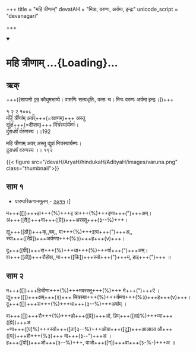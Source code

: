 +++
title = "महि त्रीणाम्"
devatAH = "मित्रः, वरुणः, अर्यमा, इन्द्रः"
unicode_script = "devanagari"

+++
<div class="js_include" includetitle="true" newlevelforh1="1" unfilled url="/vedAH_sAma/paravastu-sAma/devaH/AdityaH/mahi-trINAm/">
<details open><summary><h1>महि त्रीणाम् ...{Loading}...</h1></summary>

## ऋक्

+++([सायणो [ऽत्र](https://archive.org/details/SamaVedaSanhitaWithSayanabhashyaVolume1SatyavrataSamasrami1874bis_201804/page/n473) कौथुमभाष्ये। वारुणिः सत्यधृतिः, वत्सः च। मित्रः वरुणः अर्यमा इन्द्रः।])+++

१ २ २ १००८  
म꣡हि꣢ त्री꣣णा꣡म् अव꣢꣯र्+++(=रक्षणम्)+++ अस्तु  
द्यु꣣क्षं꣢+++(=दीप्तम्)+++ मि꣣त्र꣡स्या꣢र्य꣣म्णः꣢।  
दु꣣राध꣢र्षं꣣ व꣡रु꣢णस्य ।।192

महि त्रीणाम् अवर् अस्तु द्युक्षं मित्रस्यार्यम्णः।  
दुराधर्षं वरुणस्य  ।। १९२  

{{< figure src="/devaH/AryaH/hindukaH/AdityaH/images/varuna.png"  class="thumbnail">}}


## साम १
- पारम्परिकगानमूलम् - [२०१५](https://archive.org/stream/sAmaveda-jaiminIya-paravastu-paramparA-docs/UDAKA%20SAANTHI%20SAAMAANI#page/n8/mode/1up)।]
<div caption="रामानुजार्यः 1974 " class="audioEmbed" src="https://archive
.org/download/jaiminIya-sAma-gAna-paravastu-tradition-rAmAnuja/mahi-trINAm-1.mp3"></div>
<div caption="गोपालार्यः 2015  " class="audioEmbed" src="https://archive
.org/download/jaiminIya-sAma-gAna-paravastu-tradition-gopAla-2015/mahi-trINAm-1.mp3"></div>
<div caption="गोपाल-विश्वासयोर् अनुवचनम् 2018 1x" class="audioEmbed" src="https://archive
.org/download/jaiminIya-sAma-gAna-paravastu-tradition-anuvachanam-gopAla-vishvAsa-2018/mahi-trINAm-1.mp3"></div>
<div caption="गोपाल-विश्वासयोर् अनुवचनम् 2018 1.5x" class="audioEmbed" src="https://archive
.org/download/jaiminIya-sAma-gAna-paravastu-tradition-anuvachanam-gopAla-vishvAsa-2018-150p-speed/mahi-trINAm-1.mp3"></div>

म+++([])+++हा+++(%)+++इ त्रा+++(%)+++इणा+++(")+++अम्।  
अ+++([तै])+++वा+++([प्रे])+++अरस्तू+++(३--%)+++।

द्यु+++([ठौ])+++क्,,षम्,, मा+++(%)+++इत्रा+++(")+++अ,,  
स्या+++([तैप्रे])+++अर्यम्णा+++(%३)+++ह+++(v)+++।

दू+++([पी])+++रा+++(%)+++धा+++(%)+++र्षा+++(")+++अम्।  
वा+++([ठौ])+++रौहोवा,,णा+++([कि])+++स्यो+++(")+++म्, हाइ+++(")+++ ॥

## साम २
<div caption="रामानुजार्यः 1974 " class="audioEmbed" src="https://archive
.org/download/jaiminIya-sAma-gAna-paravastu-tradition-rAmAnuja/mahi-trINAm-2.mp3"></div>
<div caption="गोपालार्यः 2015  " class="audioEmbed" src="https://archive
.org/download/jaiminIya-sAma-gAna-paravastu-tradition-gopAla-2015/mahi-trINAm-2.mp3"></div>
<div caption="गोपाल-विश्वासयोर् अनुवचनम् 2018 1x" class="audioEmbed" src="https://archive
.org/download/jaiminIya-sAma-gAna-paravastu-tradition-anuvachanam-gopAla-vishvAsa-2018/mahi-trINAm-2.mp3"></div>
<div caption="गोपाल-विश्वासयोर् अनुवचनम् 2018 1.5x" class="audioEmbed" src="https://archive
.org/download/jaiminIya-sAma-gAna-paravastu-tradition-anuvachanam-gopAla-vishvAsa-2018-150p-speed/mahi-trINAm-2.mp3"></div>

म+++([])+++हित्रीणा+++(%)+++मवरस्तू+++(%)+++ मे+++(")+++ऎ ।  
द्यु+++([])+++क्षम्+++(२)+++ मित्रस्या+++(%)+++र्यम्णा+++(%३)+++ह+++(v)+++।  
दू+++([])+++रा+++(%)+++धा+++(३--%)+++अर्षाम् ।

वा+++([])+++रौ+++(%)+++हो+++([प्रे])+++ओ, हिम्+++([ता]%)+++म्मा+++([प्रे])+++अ  
+णा+++([प]%)+++स्यो+++([ता]३--%)+++ओया+++([टू])+++आआआ औ+++([प])+++हो+++(%३)+++ वा+++(३--")+++अ ।  
ह+++([पो])+++ओ+++(३--%)+++, वाओ+++([ग])+++वा+++(३-%-)+++अ ॥
</details>
</div>